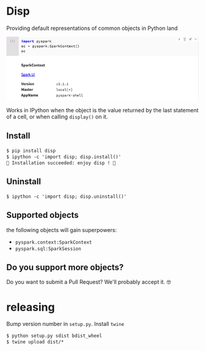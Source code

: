 # Disp

Providing default representations of common objects in Python land

![pretty-spark-context](./pretty-context.png)

Works in IPython when the object is the value returned by the last statement of
a cell, or when calling `display()` on it. 

## Install 

```
$ pip install disp
$ ipython -c 'import disp; disp.install()'
💖 Installation succeeded: enjoy disp ! 💖
```

## Uninstall

```
$ ipython -c 'import disp; disp.uninstall()'
```

## Supported objects

the following objects will gain superpowers:

 - `pyspark.context:SparkContext`
 - `pyspark.sql:SparkSession`

## Do you support more objects? 

Do you want to submit a Pull Request? We'll probably accept it. 🤓

# releasing

Bump version number in `setup.py`.
Install `twine`

```
$ python setup.py sdist bdist_wheel
$ twine upload dist/*
```
